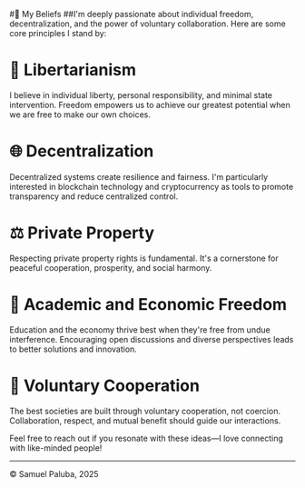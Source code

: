 #🌟 My Beliefs
##I'm deeply passionate about individual freedom, decentralization, and the power of voluntary collaboration. Here are some core principles I stand by:

# 🗽 Libertarianism
I believe in individual liberty, personal responsibility, and minimal state intervention. Freedom empowers us to achieve our greatest potential when we are free to make our own choices.

# 🌐 Decentralization
Decentralized systems create resilience and fairness. I'm particularly interested in blockchain technology and cryptocurrency as tools to promote transparency and reduce centralized control.

# ⚖️ Private Property
Respecting private property rights is fundamental. It's a cornerstone for peaceful cooperation, prosperity, and social harmony.

# 📖 Academic and Economic Freedom
Education and the economy thrive best when they're free from undue interference. Encouraging open discussions and diverse perspectives leads to better solutions and innovation.

# 🤝 Voluntary Cooperation
The best societies are built through voluntary cooperation, not coercion. Collaboration, respect, and mutual benefit should guide our interactions.

Feel free to reach out if you resonate with these ideas—I love connecting with like-minded people!

---
© Samuel Paluba, 2025
